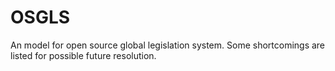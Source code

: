 # OSGLS
An model for open source global legislation system. Some shortcomings are listed for possible future resolution. 
